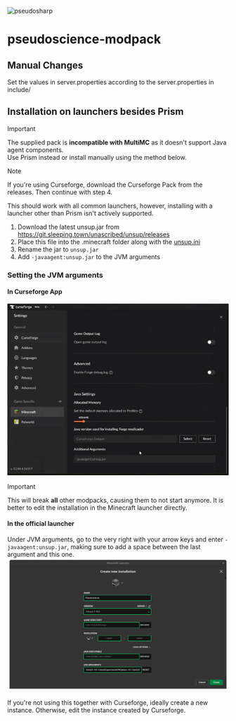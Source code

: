 ![pseudosharp](https://github.com/nyxmc/pseudoscience-modpack/assets/107522398/d1e10431-590f-40ca-bf63-5537f47577f1)

# pseudoscience-modpack

## Manual Changes

Set the values in server.properties according to the server.properties in include/  

## Installation on launchers besides Prism

> [!IMPORTANT]  
> The supplied pack is **incompatible with MultiMC** as it doesn't support Java agent components.  
> Use Prism instead or install manually using the method below.

> [!NOTE]  
> If you're using Curseforge, download the Curseforge Pack from the releases. Then continue with step 4.

This should work with all common launchers, however, installing with a launcher other than Prism isn't actively supported.  

1) Download the latest unsup.jar from https://git.sleeping.town/unascribed/unsup/releases
2) Place this file into the .minecraft folder along with the [unsup.ini](include/unsup.ini)
3) Rename the jar to `unsup.jar`
4) Add `-javaagent:unsup.jar` to the JVM arguments

### Setting the JVM arguments

#### In Curseforge App

![](include/cf-jvm-args.png)

> [!IMPORTANT]  
> This will break **all** other modpacks, causing them to not start anymore. It is better to edit the installation in the Minecraft launcher directly.


#### In the official launcher

Under JVM arguments, go to the very right with your arrow keys and enter `-javaagent:unsup.jar`, making sure to add a space between the last argument and this one. 
![](include/jvm-args.png)

If you're not using this together with Curseforge, ideally create a new instance. Otherwise, edit the instance created by Curseforge.


